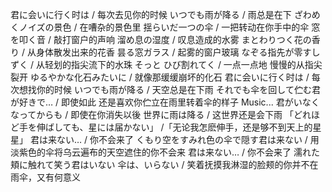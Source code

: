 君に会いに行く时は / 每次去见你的时候
いつでも雨が降る / 雨总是在下
ざわめくノイズの景色 / 在嘈杂的景色里 
揺らいだ一つの伞 / 一把转动在你手中的伞
窓を叩く音 / 敲打窗户的声响 
溜め息の湿度 / 叹息造成的水雾 
まとわりつく花の香り / 从身体散发出来的花香
昙る窓ガラス / 起雾的窗户玻璃 
なぞる指先が零すしずく / 从轻划的指尖流下的水珠
そっと ひび割れてく / 一点一点地 慢慢的从指尖裂开
ゆるやかな化石みたいに / 就像那缓缓崩坏的化石
君に会いに行く时は / 每次想找你的时候
いつでも雨が降る / 天空总是在下雨
それでも伞を回して伫む君が好きで… / 即使如此 还是喜欢你伫立在雨里转着伞的样子
Music...
君がいなくなってからも / 即使在你消失以後
世界に雨は降る / 这世界还是会下雨
「どれほど手を伸ばしても、星には届かない」 /「无论我怎麽伸手，还是够不到天上的星星」
君は来ない… / 你不会来了
くもり空をすみれ色の伞で隠す君は来ない / 用淡紫色的伞将乌云遍布的天空遮住的你不会来
君は来ない… / 你不会来了
濡れた頬に触れて笑う君はいない 伞は、いらない / 笑着抚摸我淋湿的脸颊的你并不在 雨伞，又有何意义
